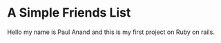 # A Simple Friends List

Hello my name is Paul Anand and this is my first project
on Ruby on rails.

